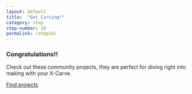 ```yaml
---
layout: default
title:  "Get Carving!"
category: step
step-number: 18
permalink: /step18/
---
```


### Congratulations!!

Check out these community projects, they are perfect for diving right into making with your X-Carve.

<a href="http://inventables.com/projects" class="btn btn-invent btn-animate-arrow">Find projects</a>
